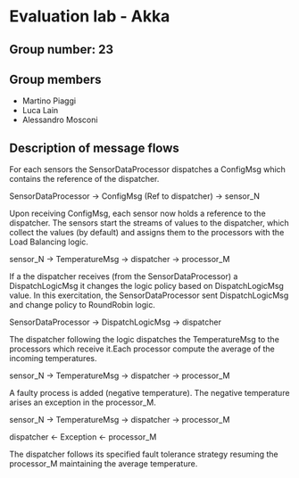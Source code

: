 # Evaluation lab - Akka

## Group number: 23

## Group members

- Martino Piaggi
- Luca Lain
- Alessandro Mosconi

## Description of message flows

For each sensors the SensorDataProcessor dispatches a ConfigMsg which contains the reference of the dispatcher.

SensorDataProcessor -> ConfigMsg (Ref to dispatcher) -> sensor_N 

Upon receiving ConfigMsg, each sensor now holds a reference to the dispatcher. The sensors start the streams of values to the dispatcher, which collect the values (by default) and assigns them to the processors with the Load Balancing logic. 

sensor_N -> TemperatureMsg -> dispatcher -> processor_M

If a the dispatcher receives (from the SensorDataProcessor) a DispatchLogicMsg it changes the logic policy based on DispatchLogicMsg value. 
In this exercitation, the SensorDataProcessor sent DispatchLogicMsg and change policy to RoundRobin logic.

SensorDataProcessor -> DispatchLogicMsg -> dispatcher

The dispatcher following the logic dispatches the TemperatureMsg to the processors which receive it.Each processor compute the average of the incoming temperatures.

sensor_N -> TemperatureMsg -> dispatcher -> processor_M

A faulty process is added (negative temperature). The negative temperature arises an exception in the processor_M. 

sensor_N -> TemperatureMsg -> dispatcher -> processor_M 

dispatcher <- Exception <- processor_M 

The dispatcher follows its specified fault tolerance strategy resuming the processor_M maintaining the average temperature.
